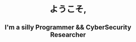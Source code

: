 <h1 align="center">ようこそ,</h1>
<h2 align="center"> I'm a silly Programmer && CyberSecurity Researcher</h2>
